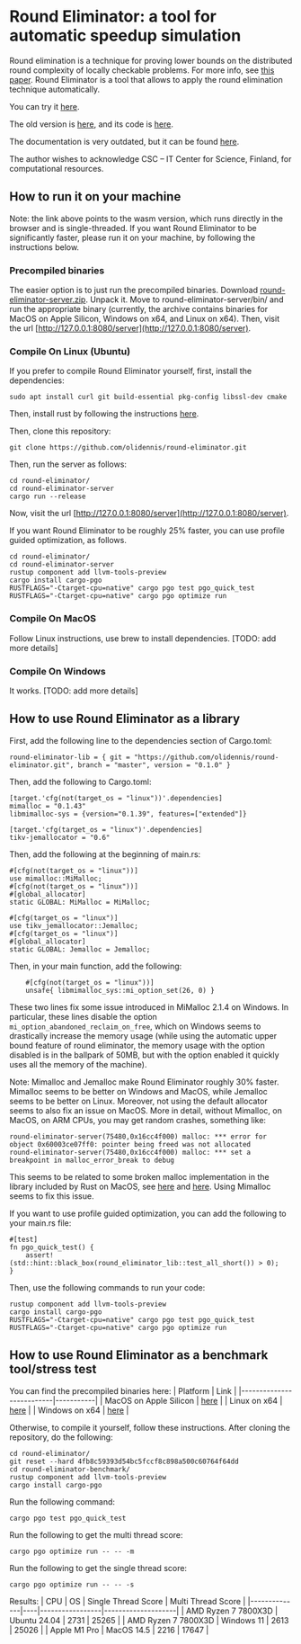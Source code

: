 # Round Eliminator: a tool for automatic speedup simulation

Round elimination is a technique for proving lower bounds on the distributed round complexity of locally checkable problems. For more info, see [this paper](https://arxiv.org/abs/1902.09958). Round Eliminator is a tool that allows to apply the round elimination technique automatically.

You can try it [here](https://roundeliminator.github.io/re-experimental/).

The old version is [here](https://roundeliminator.github.io/re/), and its code is [here](https://github.com/olidennis/round-eliminator/tree/round-eliminator-1).

The documentation is very outdated, but it can be found [here](https://olidennis.github.io/files/roundeliminatortutorial.pdf).

The author wishes to acknowledge CSC – IT Center for Science, Finland, for computational resources.

## How to run it on your machine 
Note: the link above points to the wasm version, which runs directly in the browser and is single-threaded. If you want Round Eliminator to be significantly faster, please run it on your machine, by following the instructions below.

### Precompiled binaries
The easier option is to just run the precompiled binaries.
Download [round-eliminator-server.zip](https://roundeliminator.github.io/releases/round-eliminator-server.zip). Unpack it. Move to round-eliminator-server/bin/ and run the appropriate binary (currently, the archive contains binaries for MacOS on Apple Silicon, Windows on x64, and Linux on x64). 
Then, visit the url [http://127.0.0.1:8080/server](http://127.0.0.1:8080/server).

### Compile On Linux (Ubuntu)
If you prefer to compile Round Eliminator yourself, first, install the dependencies:
```
sudo apt install curl git build-essential pkg-config libssl-dev cmake
```
Then, install rust by following the instructions [here](https://www.rust-lang.org/tools/install).

Then, clone this repository:
```
git clone https://github.com/olidennis/round-eliminator.git
```

Then, run the server as follows:
```
cd round-eliminator/
cd round-eliminator-server
cargo run --release
```
Now, visit the url [http://127.0.0.1:8080/server](http://127.0.0.1:8080/server).


If you want Round Eliminator to be roughly 25% faster, you can use profile guided optimization, as follows.
```
cd round-eliminator/
cd round-eliminator-server
rustup component add llvm-tools-preview
cargo install cargo-pgo
RUSTFLAGS="-Ctarget-cpu=native" cargo pgo test pgo_quick_test
RUSTFLAGS="-Ctarget-cpu=native" cargo pgo optimize run
```

### Compile On MacOS
Follow Linux instructions, use brew to install dependencies. [TODO: add more details]

### Compile On Windows
It works. [TODO: add more details]

## How to use Round Eliminator as a library
First, add the following line to the dependencies section of Cargo.toml:
```
round-eliminator-lib = { git = "https://github.com/olidennis/round-eliminator.git", branch = "master", version = "0.1.0" }
```
Then, add the following to Cargo.toml:
```
[target.'cfg(not(target_os = "linux"))'.dependencies]
mimalloc = "0.1.43"
libmimalloc-sys = {version="0.1.39", features=["extended"]}

[target.'cfg(target_os = "linux")'.dependencies]
tikv-jemallocator = "0.6"
```

Then, add the following at the beginning of main.rs:
```
#[cfg(not(target_os = "linux"))]
use mimalloc::MiMalloc;
#[cfg(not(target_os = "linux"))]
#[global_allocator]
static GLOBAL: MiMalloc = MiMalloc;

#[cfg(target_os = "linux")]
use tikv_jemallocator::Jemalloc;
#[cfg(target_os = "linux")]
#[global_allocator]
static GLOBAL: Jemalloc = Jemalloc;
```
Then, in your main function, add the following:
```
    #[cfg(not(target_os = "linux"))]
    unsafe{ libmimalloc_sys::mi_option_set(26, 0) }
```
These two lines fix some issue introduced in MiMalloc 2.1.4 on Windows. In particular, these lines disable the option `mi_option_abandoned_reclaim_on_free`, which on Windows seems to drastically increase the memory usage (while using the automatic upper bound feature of round eliminator, the memory usage with the option disabled is in the ballpark of 50MB, but with the option enabled it quickly uses all the memory of the machine).

Note: Mimalloc and Jemalloc make Round Eliminator roughly 30% faster. Mimalloc seems to be better on Windows and MacOS, while Jemalloc seems to be better on Linux. Moreover, not using the default allocator seems to also fix an issue on MacOS. More in detail, without Mimalloc, on MacOS, on ARM CPUs, you may get random crashes, something like:
```
round-eliminator-server(75480,0x16cc4f000) malloc: *** error for object 0x60003ce07ff0: pointer being freed was not allocated
round-eliminator-server(75480,0x16cc4f000) malloc: *** set a breakpoint in malloc_error_break to debug
```
This seems to be related to some broken malloc implementation in the library included by Rust on MacOS, see [here](https://github.com/rust-lang/rust/issues/92173) and [here](https://users.rust-lang.org/t/intermittent-free-without-malloc-in-heavily-threaded-safe-code-on-arm64-mac/105154/3). Using Mimalloc seems to fix this issue.


If you want to use profile guided optimization, you can add the following to your main.rs file:
```
#[test]
fn pgo_quick_test() {               
    assert!(std::hint::black_box(round_eliminator_lib::test_all_short()) > 0);
}
```
Then, use the following commands to run your code:
```
rustup component add llvm-tools-preview
cargo install cargo-pgo
RUSTFLAGS="-Ctarget-cpu=native" cargo pgo test pgo_quick_test
RUSTFLAGS="-Ctarget-cpu=native" cargo pgo optimize run
```

## How to use Round Eliminator as a benchmark tool/stress test

You can find the precompiled binaries here:
| Platform | Link |
|--------------------------|-----------|
| MacOS on Apple Silicon | [here](https://roundeliminator.github.io/releases/round-eliminator-benchmark_2.0.2_aarch64_macos) |
| Linux on x64           | [here](https://roundeliminator.github.io/releases/round-eliminator-benchmark_2.0.2_x64_linux) |
| Windows on x64 | [here](https://roundeliminator.github.io/releases/round-eliminator-benchmark_2.0.2_x64_windows.exe) |

Otherwise, to compile it yourself, follow these instructions.
After cloning the repository, do the following:
```
cd round-eliminator/
git reset --hard 4fb8c59393d54bc5fccf8c898a500c60764f64dd
cd round-eliminator-benchmark/
rustup component add llvm-tools-preview
cargo install cargo-pgo
```
Run the following command:
```
cargo pgo test pgo_quick_test
```
Run the following to get the multi thread score:
```
cargo pgo optimize run -- -- -m
```
Run the following to get the single thread score:
```
cargo pgo optimize run -- -- -s
```

Results:
| CPU          | OS | Single Thread Score | Multi Thread Score |
|--------------|----|-----------------|--------------------|
| AMD Ryzen 7 7800X3D | Ubuntu 24.04 | 2731 | 25265   |
| AMD Ryzen 7 7800X3D | Windows 11 | 2613 | 25026   |
| Apple M1 Pro | MacOS 14.5 | 2216  | 17647         |





